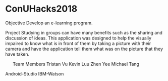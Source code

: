 # ConUHacks2018

Objective
Develop an e-learning program.

Project
Studying in groups can have many benefits such as the sharing and discussion of ideas. This application was designed to help the visually impaired to know what is in front of them by taking a picture with their camera and have the application tell them what was on the picture that they have taken. 


<ul>Team Members
  Tristan Vu
  Kevin Luu
  Zhen Yee
  Michael Tang
  </ul>

Android-Studio
IBM-Watson
